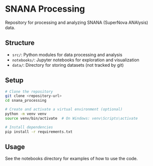 # SNANA Processing

Repository for processing and analyzing SNANA (SuperNova ANAlysis) data.

## Structure

- `src/`: Python modules for data processing and analysis
- `notebooks/`: Jupyter notebooks for exploration and visualization
- `data/`: Directory for storing datasets (not tracked by git)

## Setup

```bash
# Clone the repository
git clone <repository-url>
cd snana_processing

# Create and activate a virtual environment (optional)
python -m venv venv
source venv/bin/activate  # On Windows: venv\Scripts\activate

# Install dependencies
pip install -r requirements.txt
```

## Usage

See the notebooks directory for examples of how to use the code. 